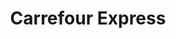 ---
title: "Carrefour Express"
url: /ciudad-autonoma-de-buenos-aires/carrefour-express-godoy-cruz/
shop: comodidad
---